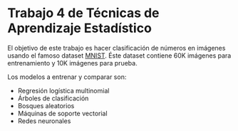 # Trabajo 4 de Técnicas de Aprendizaje Estadístico

El objetivo de este trabajo es hacer clasificación de números en imágenes usando el famoso dataset [MNIST](https://en.wikipedia.org/wiki/MNIST_database). Éste dataset contiene 60K imágenes para entrenamiento y 10K imágenes para prueba.

Los modelos a entrenar y comparar son:
- Regresión logística multinomial
- Árboles de clasificación
- Bosques aleatorios
- Máquinas de soporte vectorial
- Redes neuronales
